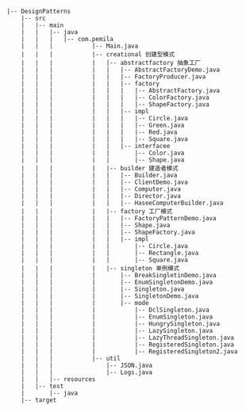 	|-- DesignPatterns
	    |-- src
	    |   |-- main
	    |   |   |-- java
	    |   |   |   |-- com.pemila
	    |   |   |           |-- Main.java
	    |   |   |           |-- creational 创建型模式
	    |   |   |           |   |-- abstractfactory 抽象工厂
	    |   |   |           |   |   |-- AbstractFactoryDemo.java
	    |   |   |           |   |   |-- FactoryProducer.java
	    |   |   |           |   |   |-- factory
	    |   |   |           |   |   |   |-- AbstractFactory.java
	    |   |   |           |   |   |   |-- ColorFactory.java
	    |   |   |           |   |   |   |-- ShapeFactory.java
	    |   |   |           |   |   |-- impl
	    |   |   |           |   |   |   |-- Circle.java
	    |   |   |           |   |   |   |-- Green.java
	    |   |   |           |   |   |   |-- Red.java
	    |   |   |           |   |   |   |-- Square.java
	    |   |   |           |   |   |-- interfacee
	    |   |   |           |   |       |-- Color.java
	    |   |   |           |   |       |-- Shape.java
	    |   |   |           |   |-- builder 建造者模式
	    |   |   |           |   |   |-- Builder.java
	    |   |   |           |   |   |-- ClientDemo.java
	    |   |   |           |   |   |-- Computer.java
	    |   |   |           |   |   |-- Director.java
	    |   |   |           |   |   |-- HaseeComputerBuilder.java
	    |   |   |           |   |-- factory 工厂模式
	    |   |   |           |   |   |-- FactoryPatternDemo.java
	    |   |   |           |   |   |-- Shape.java
	    |   |   |           |   |   |-- ShapeFactory.java
	    |   |   |           |   |   |-- impl
	    |   |   |           |   |       |-- Circle.java
	    |   |   |           |   |       |-- Rectangle.java
	    |   |   |           |   |       |-- Square.java
	    |   |   |           |   |-- singleton 单例模式
	    |   |   |           |       |-- BreakSingletinDemo.java
	    |   |   |           |       |-- EnumSingletonDemo.java
	    |   |   |           |       |-- Singleton.java
	    |   |   |           |       |-- SingletonDemo.java
	    |   |   |           |       |-- mode
	    |   |   |           |           |-- DclSingleton.java
	    |   |   |           |           |-- EnumSingleton.java
	    |   |   |           |           |-- HungrySingleton.java
	    |   |   |           |           |-- LazySingleton.java
	    |   |   |           |           |-- LazyThreadSingleton.java
	    |   |   |           |           |-- RegisteredSingleton.java
	    |   |   |           |           |-- RegisteredSingleton2.java
	    |   |   |           |-- util
	    |   |   |               |-- JSON.java
	    |   |   |               |-- Logs.java
	    |   |   |-- resources
	    |   |-- test
	    |       |-- java
	    |-- target
